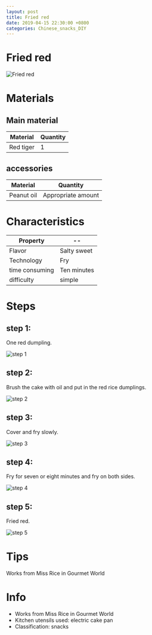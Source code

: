 ```yaml
---
layout: post
title: Fried red
date: 2019-04-15 22:30:00 +0800
categories: Chinese_snacks_DIY
---
```


# Fried red

![Fried red]({{site.baseurl}}/img/452473/452473.jpg)

# Materials


## Main material

Material|Quantity
--|--
Red tiger|1

## accessories

Material|Quantity
--|--
Peanut oil|Appropriate amount

# Characteristics

Property|--
--|--
Flavor|Salty sweet
Technology|Fry
time consuming|Ten minutes
difficulty|simple

# Steps

## step 1:

One red dumpling.

![step 1]({{site.baseurl}}/img/452473/1.jpg)

## step 2:

Brush the cake with oil and put in the red rice dumplings.

![step 2]({{site.baseurl}}/img/452473/2.jpg)

## step 3:

Cover and fry slowly.

![step 3]({{site.baseurl}}/img/452473/3.jpg)

## step 4:

Fry for seven or eight minutes and fry on both sides.

![step 4]({{site.baseurl}}/img/452473/4.jpg)

## step 5:

Fried red.

![step 5]({{site.baseurl}}/img/452473/5.jpg)

# Tips

Works from Miss Rice in Gourmet World

# Info

- Works from Miss Rice in Gourmet World
- Kitchen utensils used: electric cake pan
- Classification: snacks
